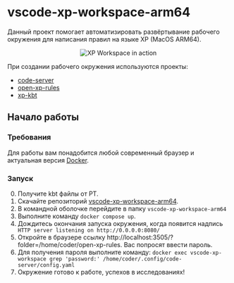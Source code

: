 # vscode-xp-workspace-arm64

Данный проект помогает автоматизировать развёртывание рабочего окружения для написания правил на языке XP (MacOS ARM64).

<p align="center">
  <img alt="XP Workspace in action" src="https://user-images.githubusercontent.com/61383585/236648422-aeb606f4-5e65-4914-b804-09b9cc97d399.png">
</p>

При создании рабочего окружения используются проекты:
- [code-server](https://coder.com/docs/code-server/latest/install)
- [open-xp-rules](https://github.com/Security-Experts-Community/open-xp-rules)
- [xp-kbt](https://github.com/vxcontrol/xp-kbt)

## Начало работы

### Требования
Для работы вам понадобится любой современный браузер и актуальная версия [Docker](https://www.docker.com/).

### Запуск
0. Получите kbt файлы от PT.
1. Скачайте репозиторий [vscode-xp-workspace-arm64](https://github.com/GenRockeR/vscode-xp-workspace-arm64).
2. В командной оболочке перейдите в папку `vscode-xp-workspace-arm64`
3. Выполните команду `docker compose up`.
4. Дождитесь окончания запуска окружения, когда появится надпись ` HTTP server listening on http://0.0.0.0:8080/`
5. Откройте в браузере ссылку http://localhost:3505/?folder=/home/coder/open-xp-rules. Вас попросят ввести пароль.
6. Для получения пароля выполните команду:
`docker exec vscode-xp-workspace grep 'password:' /home/coder/.config/code-server/config.yaml`
7. Окружение готово к работе, успехов в исследованиях! 
